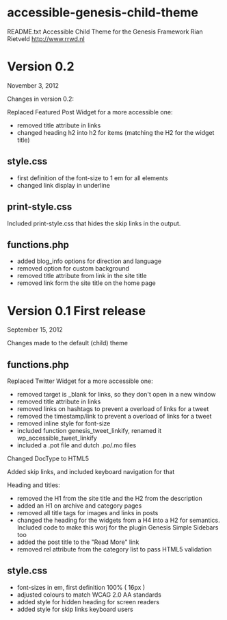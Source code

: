 accessible-genesis-child-theme
==============================

README.txt Accessible Child Theme for the Genesis Framework
Rian Rietveld http://www.rrwd.nl

Version 0.2
===========
November 3, 2012

Changes in version 0.2:

Replaced Featured Post Widget for a more accessible one:
- removed title attribute in links
- changed heading h2 into h2 for items (matching the H2 for the widget title)

style.css
-------------
- first definition of the font-size to 1 em for all elements
- changed link display in underline

print-style.css
-------------
Included print-style.css that hides the skip links in the output.

functions.php
-------------
- added blog_info options for direction and language
- removed option for custom background
- removed title attribute from link in the site title
- removed link form the site title on the home page


Version 0.1 First release
=========================
September 15, 2012

Changes made to the default (child) theme

functions.php
-------------

Replaced Twitter Widget for a more accessible one:
- removed target is _blank for links, so they don't open in a new window
- removed title attribute in links
- removed links on hashtags to prevent a overload of links for a tweet
- removed the timestamp/link to prevent a overload of links for a tweet
- removed inline style for font-size
- included function genesis_tweet_linkify, renamed it wp_accessible_tweet_linkify
- included a .pot file and dutch .po/.mo files

Changed DocType to HTML5

Added skip links, and included keyboard navigation for that

Heading and titles:
- removed the H1 from the site title and the H2 from the description
- added an H1 on archive and category pages
- removed all title tags for images and links in posts
- changed the heading for the widgets from a H4 into a H2 for semantics. Included code to make this worj for the plugin Genesis Simple Sidebars too
- added the post title to the "Read More" link
- removed rel attribute from the category list to pass HTML5 validation

style.css
-------------
- font-sizes in em, first definition 100% ( 16px )
- adjusted colours to match WCAG 2.0 AA standards
- added style for hidden heading for screen readers
- added style for skip links keyboard users 